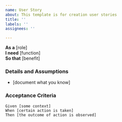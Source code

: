 ```yaml
---
name: User Story
about: This template is for creation user stories
title: ''
labels: ''
assignees: ''

---
```


**As a** [role]  
 **I need** [function]  
 **So that** [benefit]  
   
 ### Details and Assumptions
 * [document what you know]
   
 ### Acceptance Criteria  
   
 ```gherkin
 Given [some context]
 When [certain action is taken]
 Then [the outcome of action is observed]
